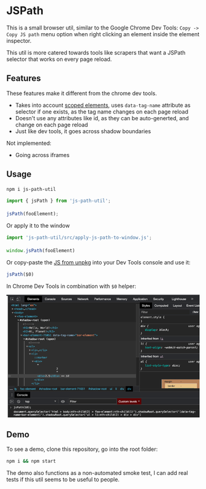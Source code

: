 # JSPath

This is a small browser util, similar to the Google Chrome Dev Tools: `Copy -> Copy JS path` menu option when right clicking an element inside the element inspector.

This util is more catered towards tools like scrapers that want a JSPath selector that works on every page reload.

## Features

These features make it different from the chrome dev tools.

- Takes into account [scoped elements](https://open-wc.org/docs/development/scoped-elements), uses `data-tag-name` attribute as selector if one exists, as the tag name changes on each page reload
- Doesn't use any attributes like id, as they can be auto-generted, and change on each page reload
- Just like dev tools, it goes across shadow boundaries

Not implemented:

- Going across iframes

## Usage

```sh
npm i js-path-util
```

```js
import { jsPath } from 'js-path-util';

jsPath(fooElement);
```

Or apply it to the window

```js
import 'js-path-util/src/apply-js-path-to-window.js';

window.jsPath(fooElement)
```

Or copy-paste the [JS from unpkg](https://unpkg.com/js-path-util/dist/apply-js-path-to-window.js) into your Dev Tools console and use it:

```js
jsPath($0)
```

In Chrome Dev Tools in combination with `$0` helper:

![Screenshot using $0 helper](./screenshot.png)

## Demo

To see a demo, clone this repository, go into the root folder:

```sh
npm i && npm start
```

The demo also functions as a non-automated smoke test, I can add real tests if this util seems to be useful to people.
